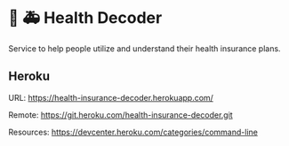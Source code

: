 # :hospital: :ambulance: Health Decoder 

Service to help people utilize and understand their health insurance plans.

## Heroku

URL: https://health-insurance-decoder.herokuapp.com/

Remote: https://git.heroku.com/health-insurance-decoder.git

Resources: https://devcenter.heroku.com/categories/command-line
